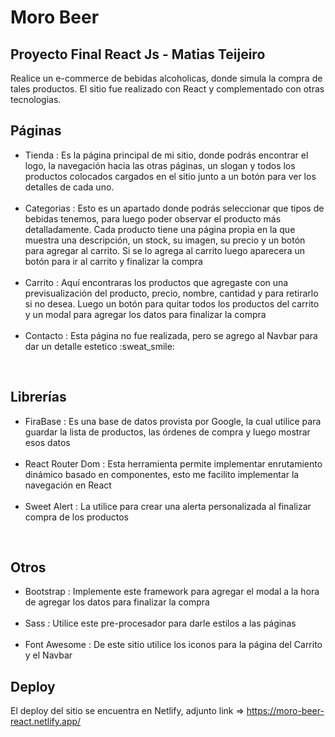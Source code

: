 # Moro Beer
## Proyecto Final React Js - Matias Teijeiro

Realice un e-commerce de bebidas alcoholicas, donde simula la compra de tales productos. El sitio fue realizado con React y complementado con otras tecnologias.

## Páginas

<ul>
  <li>Tienda : Es la página principal de mi sitio, donde podrás encontrar el logo, la navegación hacia las otras páginas, un slogan y todos los productos colocados cargados en el sitio junto a un botón para ver los detalles de cada uno.</li>
  <br>
  <li>Categorias : Esto es un apartado donde podrás seleccionar que tipos de bebidas tenemos, para luego poder observar el producto más detalladamente. Cada producto tiene una página propìa en la que muestra una descripción, un stock, su imagen, su precio y un botón para agregar al carrito. Si se lo agrega al carrito luego aparecera un botón para ir al carrito y finalizar la compra</li>
  <br>
  <li>Carrito : Aquí encontraras los productos que agregaste con una previsualización del producto, precio, nombre, cantidad y para retirarlo si no desea. Luego un botón para quitar todos los productos del carrito y un modal para agregar los datos para finalizar la compra</li>
    <br>
  <li>Contacto : Esta página no fue realizada, pero se agrego al Navbar para dar un detalle estetico :sweat_smile:</li>
</ul>
<br>

## Librerías
<ul>
  <li>FiraBase : Es una base de datos provista por Google, la cual utilice para guardar la lista de productos, las órdenes de compra y luego mostrar esos datos</li>
  <br>
  <li>React Router Dom : Esta herramienta permite implementar enrutamiento dinámico basado en componentes, esto me facilito implementar la navegación en React</li>
  <br>
  <li>Sweet Alert : La utilice para crear una alerta personalizada al finalizar compra de los productos</li>
</ul>
<br>

## Otros
<ul>
  <li>Bootstrap : Implemente este framework para agregar el modal a la hora de agregar los datos para finalizar la compra</li>
  <br>
  <li>Sass : Utilice este pre-procesador para darle estilos a las páginas</li>
  <br>
  <li>Font Awesome : De este sitio utilice los iconos para la página del Carrito y el Navbar</li>
</ul>


## Deploy

El deploy del sitio se encuentra en Netlify, adjunto link => https://moro-beer-react.netlify.app/
